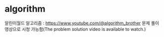 # algorithm

알린이월드 알고리즘 : https://www.youtube.com/@algorithm_brother
문제 풀이 영상으로 시청 가능함(The problem solution video is available to watch.)